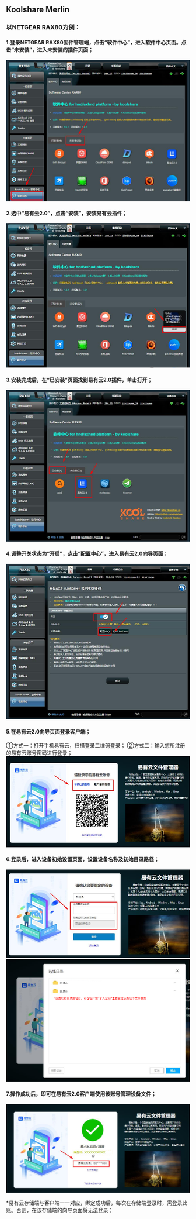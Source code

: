 ## Koolshare Merlin 
### 以NETGEAR RAX80为例：

#### 1.登录NETGEAR RAX80固件管理端，点击“软件中心”，进入软件中心页面。点击“未安装”，进入未安装的插件页面；
![输入图片描述](KoolshareMerlin_md_files/2-2.jpg?v=1&type=image)

#### 2.选中“易有云2.0”，点击“安装”，安装易有云插件；
![输入图片描述](KoolshareMerlin_md_files/2-1.jpg?v=1&type=image)

#### 3.安装完成后，在“已安装”页面找到易有云2.0插件，单击打开；
![输入图片描述](KoolshareMerlin_md_files/2.jpg?v=1&type=image)

#### 4.调整开关状态为“开启”，点击“配置中心”，进入易有云2.0向导页面；
![输入图片描述](KoolshareMerlin_md_files/3.jpg?v=1&type=image)

#### 5.在易有云2.0向导页面登录客户端；
①方式一：打开手机易有云，扫描登录二维码登录；
②方式二：输入您所注册的易有云账号密码进行登录；
![输入图片描述](KoolshareMerlin_md_files/4.jpg?v=1&type=image)

#### 6.登录后，进入设备初始设置页面，设置设备名称及初始目录路径；
![输入图片描述](KoolshareMerlin_md_files/5.jpg?v=1&type=image)
![输入图片描述](KoolshareMerlin_md_files/6.jpg?v=1&type=image)

#### 7.操作成功后，即可在易有云2.0客户端使用该账号管理设备文件；
![输入图片描述](KoolshareMerlin_md_files/7.jpg?v=1&type=image)

*易有云存储端与客户端一一对应，绑定成功后，每次在存储端登录时，需登录此账。否则，在该存储端的向导页面将无法登录；
